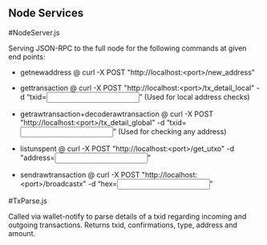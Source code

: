 ## Node Services


#NodeServer.js

Serving JSON-RPC to the full node for the following commands at given end points:

- getnewaddress @ curl -X POST "http://localhost:\<port>/new_address"

- gettransaction @ curl -X POST "http://localhost:\<port\>/tx_detail_local" -d “txid=<input>” (Used for local address checks)

- getrawtransaction+decoderawtransaction @ curl -X POST "http://localhost:\<port\>/tx_detail_global" -d “txid=<input>” (Used for checking any address)

- listunspent @ curl -X POST "http://localhost:\<port\>/get_utxo" -d "address=<input>"

- sendrawtransaction @ curl -X POST "http://localhost:\<port\>/broadcastx" -d “hex=<input>”
  
#TxParse.js

Called via wallet-notify to parse details of a txid regarding incoming and outgoing transactions.
Returns txid, confirmations, type, address and amount.

